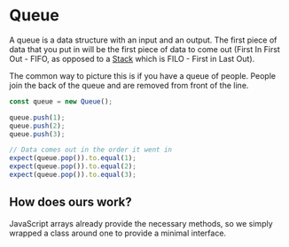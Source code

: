 Queue
=====

A queue is a data structure with an input and an output. The first piece of data that you put in will be the first piece
of data to come out (First In First Out - FIFO, as opposed to a [Stack](../Stack) which is FILO - First in Last Out).

The common way to picture this is if you have a queue of people. People join the back of the queue and are removed from
front of the line.

```typescript
const queue = new Queue();

queue.push(1);
queue.push(2);
queue.push(3);

// Data comes out in the order it went in
expect(queue.pop()).to.equal(1);
expect(queue.pop()).to.equal(2);
expect(queue.pop()).to.equal(3);
```

How does ours work?
-------------------

JavaScript arrays already provide the necessary methods, so we simply wrapped a class around one to provide a minimal
interface.
